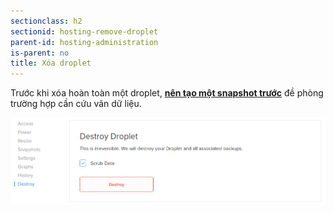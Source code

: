 ```yaml
---
sectionclass: h2
sectionid: hosting-remove-droplet
parent-id: hosting-administration
is-parent: no
title: Xóa droplet
---
```


Trước khi xóa hoàn toàn một droplet, **[nên tạo một snapshot trước](#hosting-admin-snapshot)** đề phòng trường hợp cần cứu vãn dữ liệu.

![Admin destroy](img/hosting-administration/cp_admin_destroy.png)